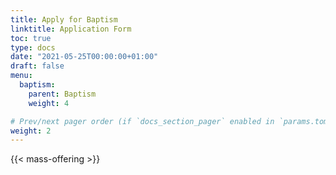 ```yaml
---
title: Apply for Baptism
linktitle: Application Form
toc: true
type: docs
date: "2021-05-25T00:00:00+01:00"
draft: false
menu:
  baptism:
    parent: Baptism
    weight: 4

# Prev/next pager order (if `docs_section_pager` enabled in `params.toml`)
weight: 2
---
```


{{< mass-offering >}}
